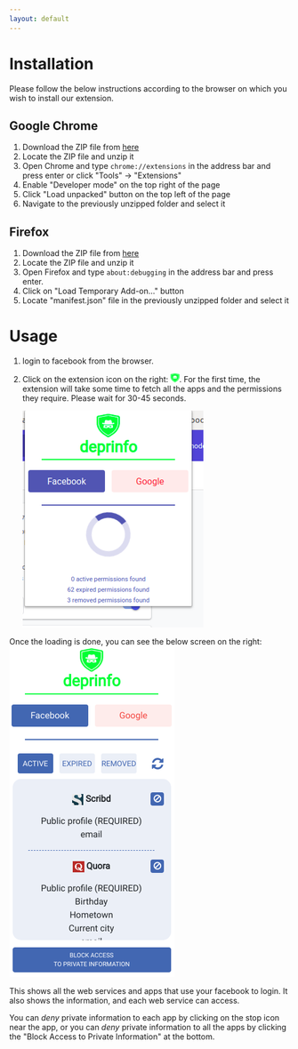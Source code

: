 ```yaml
---
layout: default
---
```

# [](#install)Installation
Please follow the below instructions according to the browser on which you wish to install our extension.

## [](#gchrome)Google Chrome
 1. Download the ZIP file from [here](https://drive.google.com/open?id=1rUS2uO0oBO1fwLmu44A-p_6vnd8Gfp7Z)
 2. Locate the ZIP file and unzip it
 3. Open Chrome and type `chrome://extensions` in the address bar and press enter or click "Tools" -> "Extensions"
 4. Enable "Developer mode" on the top right of the page
 5. Click "Load unpacked" button on the top left of the page
 6. Navigate to the previously unzipped folder and select it



## [](#firefox)Firefox
 1. Download the ZIP file from [here](https://drive.google.com/open?id=1rUS2uO0oBO1fwLmu44A-p_6vnd8Gfp7Z)
 2. Locate the ZIP file and unzip it
 3. Open Firefox and type `about:debugging` in the address bar and press enter.
 4. Click on "Load Temporary Add-on..." button
 5. Locate "manifest.json" file in the previously unzipped folder and select it

# [](#usage)Usage
 1. login to facebook from the browser.
 2. Click on the extension icon on the right: <img src="/assets/images/16.png" 
            class='hidden-xs hidden-sm'/>. For the first time, the extension will take some time to fetch all the apps and the permissions they require. Please wait for 30-45 seconds.
   
     <img src="/assets/images/waiting.png" 
            class='hidden-xs hidden-sm' style='vertical-align: center; ' />
            
   Once the loading is done, you can see the below screen on the right:
   <img src="/assets/images/screenshot.png" 
            class='hidden-xs hidden-sm' style='vertical-align: center; ' />
            
   This shows all the web services and apps that use your facebook to login. It also shows the information, and each web service can access. 
   
   You can _deny_ private information to each app by clicking on the stop icon near the app, or you can _deny_ private information to all the apps by clicking the "Block Access to Private Information" at the bottom.
 
